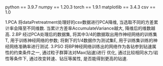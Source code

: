 python == 3.9.7
numpy == 1.20.3
torch == 1.9.1
matplotlib == 3.4.3
csv == 1.0

1.PCA
    将dataPretreatment处理好的csv数据进行PCA降维, 当选取不同的方差累计率会降至不同维数.
    当累计方差率AccumulateVariance越大, 降维后的维数越高.
2.BP
    经过PCA处理后的数据集, 将其中3/4的数据取出用作神经网络的训练集T, 用于训练神经网络的参数;
    将剩下的1/4数据作为测试集E, 用于训练集训练的神经网络准确率进行测试.
3.PSO
    将BP神经网络训练出的网络作为各钻参到钻速属性的约束条件之一, 通过粒子群算法对Max(钻速)进行
    优化, 通过比较相同水力/岩性等条件下, 通过改变转速、钻压等属性, 是否能得到更高的钻速.